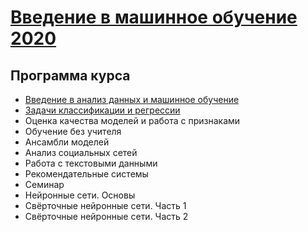 # [Введение в машинное обучение 2020](https://sphere.mail.ru/curriculum/program/discipline/1027/) 

## Программа курса
* [Введение в анализ данных и машинное обучение](https://github.com/shestakoff/sphere-ml-intro/tree/master/2020/lecture01-intro)
* [Задачи классификации и регрессии](https://github.com/shestakoff/sphere-ml-intro/tree/master/2020/lecture02-tasks)
* Оценка качества моделей и работа с признаками
* Обучение без учителя
* Ансамбли моделей
* Анализ социальных сетей
* Работа с текстовыми данными
* Рекомендательные системы
* Семинар
* Нейронные сети. Основы
* Свёрточные нейронные сети. Часть 1
* Свёрточные нейронные сети. Часть 2

